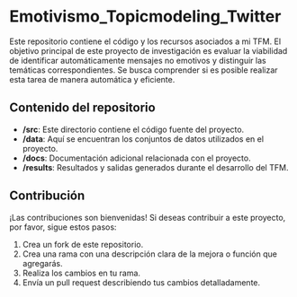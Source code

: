 # Emotivismo_Topicmodeling_Twitter
Este repositorio contiene el código y los recursos asociados a mi TFM. El objetivo principal de este proyecto de investigación es evaluar la viabilidad de identificar automáticamente mensajes no emotivos y distinguir las temáticas correspondientes. Se busca comprender si es posible realizar esta tarea de manera automática y eficiente.

## Contenido del repositorio

- **/src**: Este directorio contiene el código fuente del proyecto.
- **/data**: Aquí se encuentran los conjuntos de datos utilizados en el proyecto.
- **/docs**: Documentación adicional relacionada con el proyecto.
- **/results**: Resultados y salidas generados durante el desarrollo del TFM.

## Contribución

¡Las contribuciones son bienvenidas! Si deseas contribuir a este proyecto, por favor, sigue estos pasos:

1. Crea un fork de este repositorio.
2. Crea una rama con una descripción clara de la mejora o función que agregarás.
3. Realiza los cambios en tu rama.
4. Envía un pull request describiendo tus cambios detalladamente.
